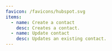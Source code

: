 ```yaml
---
favicon: /favicons/hubspot.svg
items:
  - name: Create a contact
    desc: Creates a contact.
  - name: Update contact
    desc: Updates an existing contact.
---
```


<script setup>
  import CustomListing from '../../components/CustomListing.vue'
</script>

<CustomListing />
